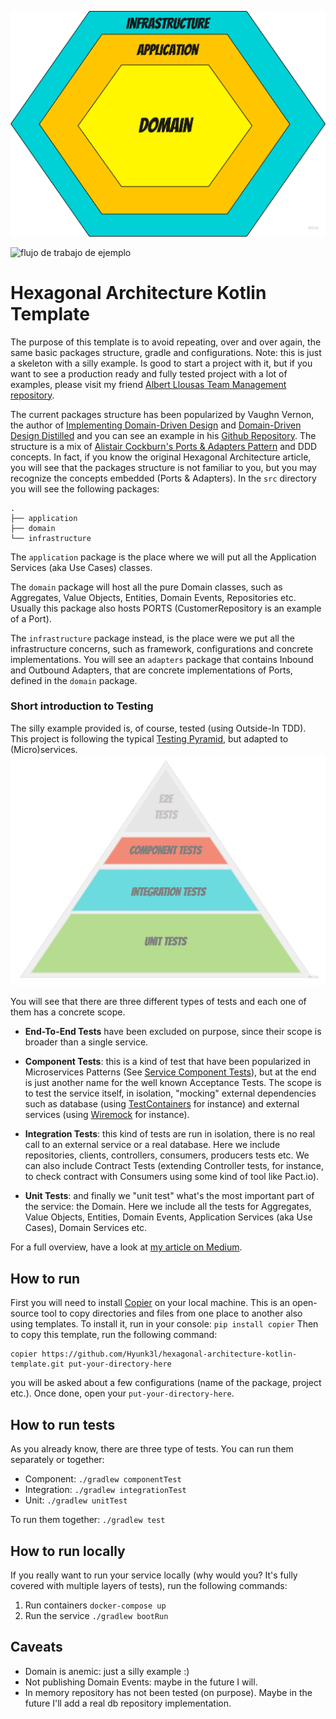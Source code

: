 ![hexagonal-architecture](./assets/hexagonal-architecture.png)

![flujo de trabajo de ejemplo](https://github.com/Hyunk3l/hexagonal-architecture-kotlin-template/actions/workflows/build.yml/badge.svg)

# Hexagonal Architecture Kotlin Template

The purpose of this template is to avoid repeating, over and over again, the same basic packages structure, gradle and configurations.
Note: this is just a skeleton with a silly example. Is good to start a project with it, but if you want to see a production ready and fully tested project with a lot of examples, please visit my friend [Albert Llousas Team Management repository](https://github.com/albertllousas/team-management-microservice).

The current packages structure has been popularized by Vaughn Vernon, the author of [Implementing Domain-Driven Design](https://www.goodreads.com/book/show/15756865-implementing-domain-driven-design)
and [Domain-Driven Design Distilled](https://www.goodreads.com/book/show/28602719-domain-driven-design-distilled) and you can see an example in
his [Github Repository](https://github.com/VaughnVernon/IDDD_Samples/tree/master/iddd_collaboration/src/main/java/com/saasovation/collaboration).
The structure is a mix of [Alistair Cockburn's Ports & Adapters Pattern](https://alistair.cockburn.us/hexagonal-architecture/) and DDD concepts. In fact, if you know the original Hexagonal Architecture article,
you will see that the packages structure is not familiar to you, but you may recognize the concepts embedded (Ports & Adapters). 
In the `src` directory you will see the following packages: 
```
.
├── application
├── domain
└── infrastructure
```
The `application` package is the place where we will put all the Application Services (aka Use Cases) classes.

The `domain` package will host all the pure Domain classes, such as Aggregates, Value Objects, Entities, Domain Events, Repositories etc. Usually this package also hosts PORTS (CustomerRepository is an example of a Port).

The `infrastructure` package instead, is the place were we put all the infrastructure concerns, such as framework, configurations and concrete implementations. You will see an `adapters` package
that contains Inbound and Outbound Adapters, that are concrete implementations of Ports, defined in the `domain` package.

### Short introduction to Testing
The silly example provided is, of course, tested (using Outside-In TDD).
This project is following the typical [Testing Pyramid](https://martinfowler.com/bliki/TestPyramid.html), but adapted to (Micro)services.
![testing-pyramid](./assets/testing-pyramid.jpg)

You will see that there are three different types of tests and each one of them has a concrete scope.

- **End-To-End Tests** have been excluded on purpose, since their scope is broader than a single service.

- **Component Tests**: this is a kind of test that have been popularized in Microservices Patterns (See [Service Component Tests](https://microservices.io/patterns/testing/service-component-test.html)),
but at the end is just another name for the well known Acceptance Tests. The scope is to test the service itself, in isolation, "mocking" external dependencies such as database (using [TestContainers](https://www.testcontainers.org/) for instance) and external services (using [Wiremock](http://wiremock.org/) for instance).

- **Integration Tests**: this kind of tests are run in isolation, there is no real call to an external service or a real database.
Here we include repositories, clients, controllers, consumers, producers tests etc. We can also include Contract Tests (extending Controller tests, for instance, to check contract with Consumers using some kind of tool like Pact.io).

- **Unit Tests**: and finally we "unit test" what's the most important part of the service: the Domain. Here we include all the tests for Aggregates, Value Objects, Entities, Domain Events, Application Services (aka Use Cases), Domain Services etc.

For a full overview, have a look at [my article on Medium](https://fabridinapoli.medium.com/component-vs-integration-vs-unit-tests-in-microservices-architecture-e0aa389f93d1).

## How to run
First you will need to install [Copier](https://github.com/copier-org/copier) on your local machine.
This is an open-source tool to copy directories and files from one place to another also using templates.
To install it, run in your console: `pip install copier`
Then to copy this template, run the following command:
```
copier https://github.com/Hyunk3l/hexagonal-architecture-kotlin-template.git put-your-directory-here
```
you will be asked about a few configurations (name of the package, project etc.).
Once done, open your `put-your-directory-here`.

## How to run tests
As you already know, there are three type of tests. You can run them separately or together:
- Component: `./gradlew componentTest`
- Integration: `./gradlew integrationTest`
- Unit: `./gradlew unitTest`

To run them together: `./gradlew test`

## How to run locally
If you really want to run your service locally (why would you? It's fully covered with multiple layers of tests), run the following commands:

1. Run containers `docker-compose up`
2. Run the service `./gradlew bootRun`

## Caveats
- Domain is anemic: just a silly example :)
- Not publishing Domain Events: maybe in the future I will.
- In memory repository has not been tested (on purpose). Maybe in the future I'll add a real db repository implementation.
